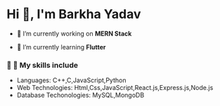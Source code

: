 <h1>Hi 👋, I'm Barkha Yadav</h1>

- 🔭 I’m currently working on **MERN Stack**

- 🌱 I’m currently learning **Flutter**

<h3 align="left">	&#128279; &#128640; My skills include</h3>
<ul>
  <li>
    Languages: C++,C,JavaScript,Python
  </li>
  <li>
    Web Technologies: Html,Css,JavaScript,React.js,Express.js,Node.js
  </li>
  <li>
    Database Techonologies: MySQL,MongoDB
  </li>
</ul>
